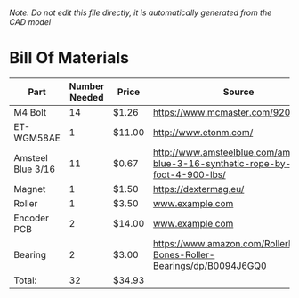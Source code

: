 ###### Note: Do not edit this file directly, it is automatically generated from the CAD model 
# Bill Of Materials 
 |Part|Number Needed|Price|Source| 
 |----|----------|-----|-----|
|M4 Bolt|14|$1.26|https://www.mcmaster.com/92095a190|
|ET-WGM58AE|1|$11.00|http://www.etonm.com/|
|Amsteel Blue 3/16|11|$0.67|http://www.amsteelblue.com/amsteel-blue-3-16-synthetic-rope-by-the-foot-4-900-lbs/|
|Magnet|1|$1.50|https://dextermag.eu/|
|Roller|1|$3.50|www.example.com|
|Encoder PCB|2|$14.00|www.example.com|
|Bearing|2|$3.00|https://www.amazon.com/RollerBones-Bones-Roller-Bearings/dp/B0094J6GQ0|
|Total: |32|$34.93| |